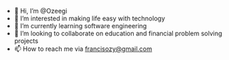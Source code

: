 - 👋 Hi, I’m @Ozeegi
- 👀 I’m interested in making life easy with technology
- 🌱 I’m currently learning software engineering
- 💞️ I’m looking to collaborate on education and financial problem solving projects
- 📫 How to reach me via francisozy@gmail.com

<!---
Ozeegi/Ozeegi is a ✨ special ✨ repository because its `README.md` (this file) appears on your GitHub profile.
You can click the Preview link to take a look at your changes.
--->
